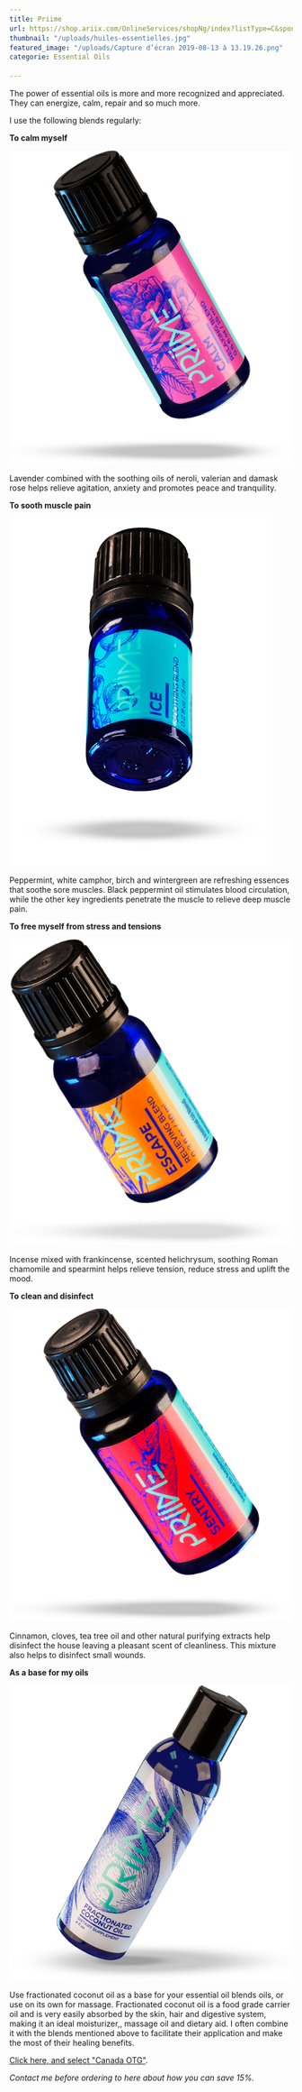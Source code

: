 ```yaml
---
title: Priime
url: https://shop.ariix.com/OnlineServices/shopNg/index?listType=C&sponsorId=7098258
thumbnail: "/uploads/huiles-essentielles.jpg"
featured_image: "/uploads/Capture d’écran 2019-08-13 à 13.19.26.png"
categorie: Essential Oils

---
```

The power of essential oils is more and more recognized and appreciated. They can energize, calm, repair and so much more.

I use the following blends regularly:

**To calm myself**

![Lavande](/uploads/calm_bottle_lg.png)

Lavender combined with the soothing oils of neroli, valerian and damask rose helps relieve agitation, anxiety and promotes peace and tranquility.

**To sooth muscle pain**

![Huile Ice](/uploads/ice_bottle_lg.png)

Peppermint, white camphor, birch and wintergreen are refreshing essences that soothe sore muscles. Black peppermint oil stimulates blood circulation, while the other key ingredients penetrate the muscle to relieve deep muscle pain.

**To free myself from stress and tensions**

![Menthe Poivrée](/uploads/escape_bottle_lg.png)

Incense mixed with frankincense, scented helichrysum, soothing Roman chamomile and spearmint helps relieve tension, reduce stress and uplift the mood.

**To clean and disinfect**

![Huile Sentry](/uploads/sentry_bottle_lg.png)

Cinnamon, cloves, tea tree oil and other natural purifying extracts help disinfect the house leaving a pleasant scent of cleanliness. This mixture also helps to disinfect small wounds.

**As a base for my oils**

![Noix de coco](/uploads/coconut_bottle_lg.png)

Use fractionated coconut oil as a base for your essential oil blends oils, or use on its own for massage. Fractionated coconut oil is a food grade carrier oil and is very easily absorbed by the skin, hair and digestive system, making it an ideal moisturizer,, massage oil and dietary aid. I often combine it with the blends mentioned above to facilitate their application and make the most of their healing benefits.

[Click here, and select "Canada OTG"](https://shop.ariix.com/OnlineServices/shopNg/index?listType=C&sponsorId=7098258).

_Contact me before ordering to here about how you can save 15%._